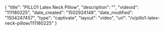 {
    "title": "PILLO1 Latex Neck Pillow",
    "description": "",
    "videoid": "111180225",
    "date_created": "1502924148",
    "date_modified": "1504247457",
    "type": "captivate",
    "layout": "video",
    "url": "\/v\/pillo1-latex-neck-pillow\/111180225"
}